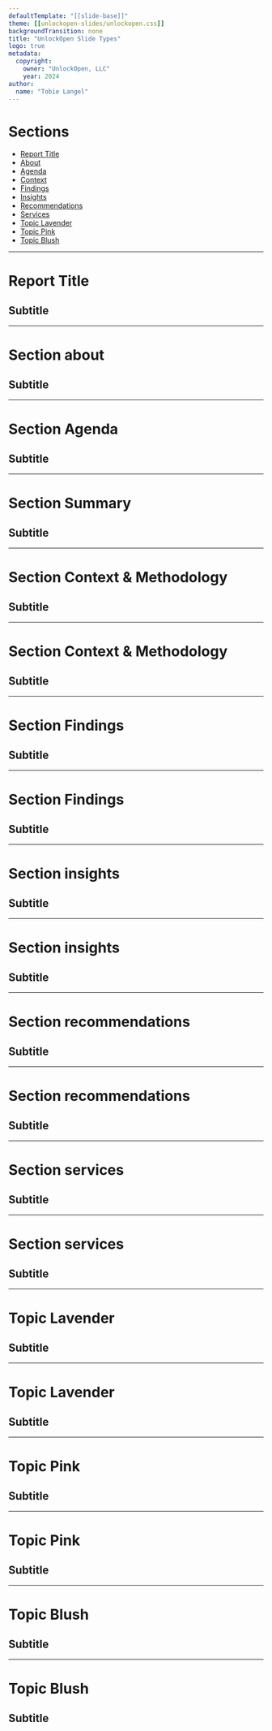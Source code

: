 ```yaml
---
defaultTemplate: "[[slide-base]]"
theme: [[unlockopen-slides/unlockopen.css]]
backgroundTransition: none
title: "UnlockOpen Slide Types"
logo: true
metadata:
  copyright:
    owner: "UnlockOpen, LLC"
    year: 2024
author:
  name: "Tobie Langel"
---
```


<!-- slide  id="sections-index" class="emoji-list" -->

# Sections

- [Report Title](section-title)
- [About](section-about)
- [Agenda](section-agenda)
- [Context](section-context)
- [Findings](section-findings)
- [Insights](section-insights)
- [Recommendations](section-recommendations)
- [Services](section-services)
- [Topic Lavender](topic-lavender)
- [Topic Pink](topic-pink)
- [Topic Blush](topic-blush)

---

<!-- slide id="section-title" class="simple-slide section-report-title section-title" -->

# Report Title

## Subtitle

---

<!-- slide id="section-about" class="simple-slide section-about" -->

# Section about

## Subtitle

---

<!-- slide id="section-agenda" class="simple-slide section-agenda section-title" -->

# Section Agenda

## Subtitle

---

<!-- slide id="section-summary" class="simple-slide section-summary" -->

# Section Summary

## Subtitle

---

<!-- slide id="section-context" class="simple-slide section-context section-title" -->

# Section Context & Methodology

## Subtitle

---

<!-- slide id="section-context-2" class="simple-slide section-context" -->

# Section Context & Methodology

## Subtitle

---

<!-- slide id="section-findings" class="simple-slide section-findings section-title" -->

# Section Findings

## Subtitle

---

<!-- slide id="section-findings-2" class="simple-slide section-findings" -->

# Section Findings

## Subtitle

---

<!-- slide id="section-insights" class="simple-slide section-insights section-title" -->

# Section insights

## Subtitle

---

<!-- slide id="section-insights-2" class="simple-slide section-insights" -->

# Section insights

## Subtitle

---

<!-- slide id="section-recommendations" class="simple-slide section-recommendations section-title" -->

# Section recommendations

## Subtitle

---

<!-- slide id="section-recommendations-2" class="simple-slide section-recommendations" -->

# Section recommendations

## Subtitle

---

<!-- slide id="section-services" class="simple-slide section-services section-title" -->

# Section services

## Subtitle

---

<!-- slide id="section-services-2" class="simple-slide section-services" -->

# Section services

## Subtitle

---

<!-- slide id="topic-lavender" class="simple-slide topic-lavender section-title" -->

# Topic Lavender

## Subtitle

---

<!-- slide id="topic-lavender-2" class="simple-slide topic-lavender" -->

# Topic Lavender

## Subtitle

---

<!-- slide id="topic-pink" class="simple-slide topic-pink section-title" -->

# Topic Pink

## Subtitle

---

<!-- slide id="topic-pink-2" class="simple-slide topic-pink" -->

# Topic Pink

## Subtitle

---

<!-- slide id="topic-blush" class="simple-slide topic-blush section-title" -->

# Topic Blush

## Subtitle

---

<!-- slide id="topic-blush-2" class="simple-slide topic-blush" -->

# Topic Blush

## Subtitle
